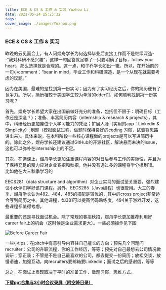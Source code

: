 ```yaml
---
title: ECE & CS & 工作 & 实习 Yuzhou Li
date: 2021-05-24 15:25:32
tags:
cover_image: ./images/Yuzhou.png
---
```

### ECE & CS & 工作 & 实习

昨晚的云见面会上，有人问煜舟学长为何选择毕业后直接工作而不是继续深造--“我对科研不感兴趣”，这样一句回答就足够了--只要明确了目标，follow your heart，那么选择就是合理的。这一点，和子乔学长如出一辙。所以，在开始前的一句小comment：“bear in mind，毕业工作和科研深造，是一个从现在就需要考虑的议题。”

因为在美国，最难的是找到第一份实习；因为有了实习经历之后，你的简历便有了竞争力。所以，简历相较于美国学生较为单薄的dder们，如何顺利找到第一份实习呢？

首先，煜舟学长希望大家在出国前做好充分的准备，包括但不限于：明确目标（工作还是深造？）；准备、丰富简历内容（internship & research & projects），其中，科研经历更加座位个人学习能力的凭证；扩展人脉（实用的app：Linkedin & Simplicity）;刷题（模拟面试过程，做题时保持良好的coding 习惯，试着将思路讲出来）。具体来说，在本科阶段一些核心课程做的projects是可以写进简历中的。除此之外，煜舟学长还建议通过GitHub的开源社区，解决悬而未决的issue，这也可以弥补在internship上的不足。

其次，在选课上，煜舟学长更加注重课程内容的对日后参与工作的实际性，并且为了保持充足的精力应对企业春招和秋招，他并没有选过多的课程将学分撑到18。比如他在大三秋季学习的

EECS281（data structure and algorithm）对企业实习的面试至关重要，强烈建议小伙伴们学好该门课程。另外，EECS285（Java编程）也很管用。大三的春季，煜舟学长认为482、484、485的搭配是较优的，其中的cross project非常适合写到简历之中。其他课程，如381可以提高代码熟练度，494关于游戏开发，这些课程都值得考虑。

最重要的还是寻找面试机会。除了常规的春招秋招，煜舟学长更加推荐利用好career fair上的机会（这时候是企业需求更大）。一些必须操作见下图

![Before Career Fair](/images/Yuzhou1.png)

一些小tips：在pitch中有意引导内容往自己擅长的方向；预先几个问题问recruiter：公司的升职流程，你的工作经历，等等；预先对自己最想去公司情况做调研；穿正装；不管是不是自己最喜欢的公司，都去提交一份简历；放松交谈，放慢语速，加强互动，向recruiters要邮箱要Linkedin；面试之后的感谢信，等等

总之，在面试上表现取决于平时的准备工作、做题习惯、思维方式。

**[下载ppt合集与3小时会议录屏（附空降目录）](https://jbox.sjtu.edu.cn/l/UFFRp6)**
